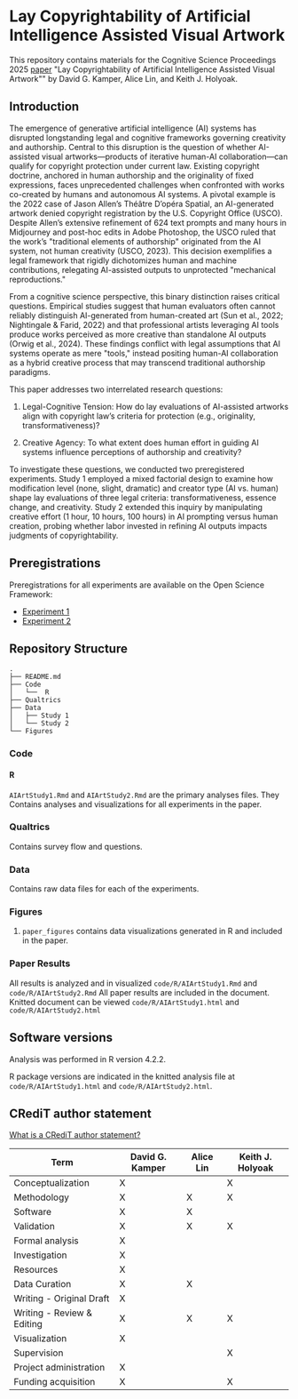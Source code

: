 # Lay Copyrightability of Artificial Intelligence Assisted Visual Artwork

This repository contains materials for the Cognitive Science Proceedings 2025 [paper]() "Lay Copyrightability of Artificial Intelligence Assisted Visual Artwork"" by David G. Kamper, Alice Lin, and Keith J. Holyoak.

## Introduction

The emergence of generative artificial intelligence (AI) systems has disrupted longstanding legal and cognitive frameworks governing creativity and authorship. Central to this disruption is the question of whether AI-assisted visual artworks—products of iterative human-AI collaboration—can qualify for copyright protection under current law. Existing copyright doctrine, anchored in human authorship and the originality of fixed expressions, faces unprecedented challenges when confronted with works co-created by humans and autonomous AI systems. A pivotal example is the 2022 case of Jason Allen’s Théâtre D’opéra Spatial, an AI-generated artwork denied copyright registration by the U.S. Copyright Office (USCO). Despite Allen’s extensive refinement of 624 text prompts and many hours in Midjourney and post-hoc edits in Adobe Photoshop, the USCO ruled that the work’s "traditional elements of authorship" originated from the AI system, not human creativity (USCO, 2023). This decision exemplifies a legal framework that rigidly dichotomizes human and machine contributions, relegating AI-assisted outputs to unprotected "mechanical reproductions."

From a cognitive science perspective, this binary distinction raises critical questions. Empirical studies suggest that human evaluators often cannot reliably distinguish AI-generated from human-created art (Sun et al., 2022; Nightingale & Farid, 2022) and that professional artists leveraging AI tools produce works perceived as more creative than standalone AI outputs (Orwig et al., 2024). These findings conflict with legal assumptions that AI systems operate as mere "tools," instead positing human-AI collaboration as a hybrid creative process that may transcend traditional authorship paradigms.

This paper addresses two interrelated research questions:

1) Legal-Cognitive Tension: How do lay evaluations of AI-assisted artworks align with copyright law’s criteria for protection (e.g., originality, transformativeness)?

2) Creative Agency: To what extent does human effort in guiding AI systems influence perceptions of authorship and creativity?

To investigate these questions, we conducted two preregistered experiments. Study 1 employed a mixed factorial design to examine how modification level (none, slight, dramatic) and creator type (AI vs. human) shape lay evaluations of three legal criteria: transformativeness, essence change, and creativity. Study 2 extended this inquiry by manipulating creative effort (1 hour, 10 hours, 100 hours) in AI prompting versus human creation, probing whether labor invested in refining AI outputs impacts judgments of copyrightability.

## Preregistrations

Preregistrations for all experiments are available on the Open Science Framework:

- [Experiment 1]()
- [Experiment 2]()

## Repository Structure

```
.
├── README.md
├── Code
│   └──  R
├── Qualtrics
├── Data
│   ├── Study 1
│   └── Study 2
└── Figures
```

### Code

#### R

`AIArtStudy1.Rmd` and `AIArtStudy2.Rmd` are the primary analyses files. They Contains analyses and visualizations for all experiments in the paper.

### Qualtrics

Contains survey flow and questions.

### Data

Contains raw data files for each of the experiments.

### Figures

1. `paper_figures` contains data visualizations generated in R and included in the paper.

### Paper Results
All results is analyzed and in visualized `code/R/AIArtStudy1.Rmd` and `code/R/AIArtStudy2.Rmd` All paper results are included in the document. Knitted document can be viewed `code/R/AIArtStudy1.html` and `code/R/AIArtStudy2.html`

## Software versions 

Analysis was performed in R version 4.2.2.

R package versions are indicated in the knitted analysis file at `code/R/AIArtStudy1.html` and `code/R/AIArtStudy2.html`.

## CRediT author statement

[What is a CRediT author statement?](https://www.elsevier.com/researcher/author/policies-and-guidelines/credit-author-statement)

| Term                       | David G. Kamper | Alice Lin | Keith J. Holyoak |
|----------------------------|-----------------|-----------|------------------|
| Conceptualization          | X               |           | X
| Methodology                | X               | X         | X
| Software                   | X               | X         |
| Validation                 | X               | X         | X
| Formal analysis            | X               |           |
| Investigation              | X               |           |
| Resources                  | X               |           |
| Data Curation              | X               | X         |
| Writing - Original Draft   | X               |           |
| Writing - Review & Editing | X               | X         | X
| Visualization              | X               |           |
| Supervision                |                 |           | X
| Project administration     | X               |           | 
| Funding acquisition        | X               |           | X
